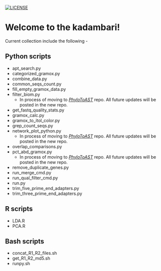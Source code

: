 [![LICENSE](https://img.shields.io/badge/License-New--BSD-blue.svg?style=plastic)](https://github.com/akshayparopkari/kadambari/blob/master/LICENSE)

Welcome to the kadambari!
==============================
Current collection include the following - 

Python scripts
--------------
- apt_search.py
- categorized_gramox.py
- combine_data.py
- common_seqs_count.py
- fill_empty_gramox_data.py
- filter_biom.py
  - In process of moving to [_PhyloToAST_](https://github.com/smdabdoub/phylotoast) repo. All future updates will be posted in the new repo.
- get_fastq_quality_stats.py
- gramox_calc.py
- gramox_to_itol_color.py
- grep_count_seqs.py
- network_plot_python.py
  - In process of moving to [_PhyloToAST_](https://github.com/smdabdoub/phylotoast) repo. All future updates will be posted in the new repo.
- overlap_comparisons.py
- pct_abd_gramox.py
  - In process of moving to [_PhyloToAST_](https://github.com/smdabdoub/phylotoast) repo. All future updates will be posted in the new repo.
- remove_duplicate_genes.py
- run_merge_cmd.py
- run_qual_filter_cmd.py
- run.py
- trim_five_prime_end_adapters.py
- trim_three_prime_end_adapters.py

R scripts
---------
- LDA.R
- PCA.R

Bash scripts
------------
- concat_R1_R2_files.sh
- get_R1_R2_md5.sh
- runpy.sh
